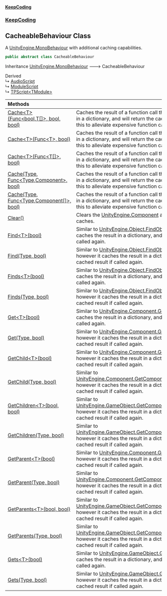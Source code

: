 #### [KeepCoding](index.md 'index')
### [KeepCoding](KeepCoding.md 'KeepCoding')
## CacheableBehaviour Class
A [UnityEngine.MonoBehaviour](https://docs.microsoft.com/en-us/dotnet/api/UnityEngine.MonoBehaviour 'UnityEngine.MonoBehaviour') with additional caching capabilities.   
```csharp
public abstract class CacheableBehaviour
```

Inheritance [UnityEngine.MonoBehaviour](https://docs.microsoft.com/en-us/dotnet/api/UnityEngine.MonoBehaviour 'UnityEngine.MonoBehaviour') &#129106; CacheableBehaviour  

Derived  
&#8627; [AudioScript](AudioScript.md 'KeepCoding.AudioScript')  
&#8627; [ModuleScript](ModuleScript.md 'KeepCoding.ModuleScript')  
&#8627; [TPScript&lt;TModule&gt;](TPScript.TModule..md 'KeepCoding.TPScript&lt;TModule&gt;')  

| Methods | |
| :--- | :--- |
| [Cache&lt;T&gt;(Func&lt;bool,T[]&gt;, bool, bool)](CacheableBehaviour.Cache.IRtwjF2xQgXdLy8L9exegw.md 'KeepCoding.CacheableBehaviour.Cache&lt;T&gt;(System.Func&lt;bool,T[]&gt;, bool, bool)') | Caches the result of a function call that returns a component array in a dictionary, and will return the cached result if called again. Use this to alleviate expensive function calls.<br/> |
| [Cache&lt;T&gt;(Func&lt;T&gt;, bool)](CacheableBehaviour.Cache.LboSU+5Fz7iKg10VstDe.Q.md 'KeepCoding.CacheableBehaviour.Cache&lt;T&gt;(System.Func&lt;T&gt;, bool)') | Caches the result of a function call that returns a component array in a dictionary, and will return the cached result if called again. Use this to alleviate expensive function calls.<br/> |
| [Cache&lt;T&gt;(Func&lt;T[]&gt;, bool)](CacheableBehaviour.Cache.XMteb+dNrn6ynQFZAMswFQ.md 'KeepCoding.CacheableBehaviour.Cache&lt;T&gt;(System.Func&lt;T[]&gt;, bool)') | Caches the result of a function call that returns a component array in a dictionary, and will return the cached result if called again. Use this to alleviate expensive function calls.<br/> |
| [Cache(Type, Func&lt;Type,Component&gt;, bool)](CacheableBehaviour.Cache.AXPaPihvbeYZzzHJV0w5Rw.md 'KeepCoding.CacheableBehaviour.Cache(System.Type, System.Func&lt;System.Type,Component&gt;, bool)') | Caches the result of a function call that returns a component array in a dictionary, and will return the cached result if called again. Use this to alleviate expensive function calls.<br/> |
| [Cache(Type, Func&lt;Type,Component[]&gt;, bool)](CacheableBehaviour.Cache.ra6YMPeLnr2LuE6Y0f6GVA.md 'KeepCoding.CacheableBehaviour.Cache(System.Type, System.Func&lt;System.Type,Component[]&gt;, bool)') | Caches the result of a function call that returns a component array in a dictionary, and will return the cached result if called again. Use this to alleviate expensive function calls.<br/> |
| [Clear()](CacheableBehaviour.Clear().md 'KeepCoding.CacheableBehaviour.Clear()') | Clears the [UnityEngine.Component](https://docs.microsoft.com/en-us/dotnet/api/UnityEngine.Component 'UnityEngine.Component') and [UnityEngine.Object](https://docs.microsoft.com/en-us/dotnet/api/UnityEngine.Object 'UnityEngine.Object') caches.<br/> |
| [Find&lt;T&gt;(bool)](CacheableBehaviour.Find.l9a.4il7Ckcdq3TN0YPFQg.md 'KeepCoding.CacheableBehaviour.Find&lt;T&gt;(bool)') | Similar to [UnityEngine.Object.FindObjectsOfType&lt;&gt;](https://docs.microsoft.com/en-us/dotnet/api/UnityEngine.Object.FindObjectsOfType--1 'UnityEngine.Object.FindObjectsOfType``1'), however it caches the result in a dictionary, and will return the cached result if called again.<br/> |
| [Find(Type, bool)](CacheableBehaviour.Find.eGwTmml540O8I7eZ+Wicvg.md 'KeepCoding.CacheableBehaviour.Find(System.Type, bool)') | Similar to [UnityEngine.Object.FindObjectsOfType(System.Type)](https://docs.microsoft.com/en-us/dotnet/api/UnityEngine.Object.FindObjectsOfType#UnityEngine_Object_FindObjectsOfType_System_Type_ 'UnityEngine.Object.FindObjectsOfType(System.Type)'), however it caches the result in a dictionary, and will return the cached result if called again.<br/> |
| [Finds&lt;T&gt;(bool)](CacheableBehaviour.Finds.07yurSzi+me1KVE.Xf6vjA.md 'KeepCoding.CacheableBehaviour.Finds&lt;T&gt;(bool)') | Similar to [UnityEngine.Object.FindObjectsOfType&lt;&gt;](https://docs.microsoft.com/en-us/dotnet/api/UnityEngine.Object.FindObjectsOfType--1 'UnityEngine.Object.FindObjectsOfType``1'), however it caches the result in a dictionary, and will return the cached result if called again.<br/> |
| [Finds(Type, bool)](CacheableBehaviour.Finds..Ws74LoLmhZpMYDY4qQKSw.md 'KeepCoding.CacheableBehaviour.Finds(System.Type, bool)') | Similar to [UnityEngine.Object.FindObjectsOfType(System.Type)](https://docs.microsoft.com/en-us/dotnet/api/UnityEngine.Object.FindObjectsOfType#UnityEngine_Object_FindObjectsOfType_System_Type_ 'UnityEngine.Object.FindObjectsOfType(System.Type)'), however it caches the result in a dictionary, and will return the cached result if called again.<br/> |
| [Get&lt;T&gt;(bool)](CacheableBehaviour.Get.BCvpnMdzS10TWkqsNXOG8g.md 'KeepCoding.CacheableBehaviour.Get&lt;T&gt;(bool)') | Similar to [UnityEngine.Component.GetComponent&lt;&gt;](https://docs.microsoft.com/en-us/dotnet/api/UnityEngine.Component.GetComponent--1 'UnityEngine.Component.GetComponent``1'), however it caches the result in a dictionary, and will return the cached result if called again.<br/> |
| [Get(Type, bool)](CacheableBehaviour.Get.5QLxJIvCpUh.T8U2AkwqUg.md 'KeepCoding.CacheableBehaviour.Get(System.Type, bool)') | Similar to [UnityEngine.Component.GetComponent(System.Type)](https://docs.microsoft.com/en-us/dotnet/api/UnityEngine.Component.GetComponent#UnityEngine_Component_GetComponent_System_Type_ 'UnityEngine.Component.GetComponent(System.Type)'), however it caches the result in a dictionary, and will return the cached result if called again.<br/> |
| [GetChild&lt;T&gt;(bool)](CacheableBehaviour.GetChild.IvSXMV2qb80Tc1NT5CnqGg.md 'KeepCoding.CacheableBehaviour.GetChild&lt;T&gt;(bool)') | Similar to [UnityEngine.Component.GetComponentInChildren&lt;&gt;](https://docs.microsoft.com/en-us/dotnet/api/UnityEngine.Component.GetComponentInChildren--1 'UnityEngine.Component.GetComponentInChildren``1'), however it caches the result in a dictionary, and will return the cached result if called again.<br/> |
| [GetChild(Type, bool)](CacheableBehaviour.GetChild.2d0n2mBQltpq2aOADyCtWQ.md 'KeepCoding.CacheableBehaviour.GetChild(System.Type, bool)') | Similar to [UnityEngine.Component.GetComponentInChildren(System.Type)](https://docs.microsoft.com/en-us/dotnet/api/UnityEngine.Component.GetComponentInChildren#UnityEngine_Component_GetComponentInChildren_System_Type_ 'UnityEngine.Component.GetComponentInChildren(System.Type)'), however it caches the result in a dictionary, and will return the cached result if called again.<br/> |
| [GetChildren&lt;T&gt;(bool, bool)](CacheableBehaviour.GetChildren.Dd6aGB0wGMoXjvTUzuMAjQ.md 'KeepCoding.CacheableBehaviour.GetChildren&lt;T&gt;(bool, bool)') | Similar to [UnityEngine.GameObject.GetComponentsInChildren&lt;&gt;.Boolean)](https://docs.microsoft.com/en-us/dotnet/api/UnityEngine.GameObject.GetComponentsInChildren--1#UnityEngine_GameObject_GetComponentsInChildren__1_System_Boolean_ 'UnityEngine.GameObject.GetComponentsInChildren``1(System.Boolean)'), however it caches the result in a dictionary, and will return the cached result if called again.<br/> |
| [GetChildren(Type, bool)](CacheableBehaviour.GetChildren.J.nFy.M5rmQVdBaGk3VUGg.md 'KeepCoding.CacheableBehaviour.GetChildren(System.Type, bool)') | Similar to [UnityEngine.GameObject.GetComponentsInChildren(System.Type)](https://docs.microsoft.com/en-us/dotnet/api/UnityEngine.GameObject.GetComponentsInChildren#UnityEngine_GameObject_GetComponentsInChildren_System_Type_ 'UnityEngine.GameObject.GetComponentsInChildren(System.Type)'), however it caches the result in a dictionary, and will return the cached result if called again.<br/> |
| [GetParent&lt;T&gt;(bool)](CacheableBehaviour.GetParent.0OEhVIJqrhG7ZTVSfqRYGg.md 'KeepCoding.CacheableBehaviour.GetParent&lt;T&gt;(bool)') | Similar to [UnityEngine.Component.GetComponentInParent&lt;&gt;](https://docs.microsoft.com/en-us/dotnet/api/UnityEngine.Component.GetComponentInParent--1 'UnityEngine.Component.GetComponentInParent``1'), however it caches the result in a dictionary, and will return the cached result if called again.<br/> |
| [GetParent(Type, bool)](CacheableBehaviour.GetParent.u2kwxr3X5frPYZgVq9xn3Q.md 'KeepCoding.CacheableBehaviour.GetParent(System.Type, bool)') | Similar to [UnityEngine.Component.GetComponentInParent(System.Type)](https://docs.microsoft.com/en-us/dotnet/api/UnityEngine.Component.GetComponentInParent#UnityEngine_Component_GetComponentInParent_System_Type_ 'UnityEngine.Component.GetComponentInParent(System.Type)'), however it caches the result in a dictionary, and will return the cached result if called again.<br/> |
| [GetParents&lt;T&gt;(bool, bool)](CacheableBehaviour.GetParents.NOeFJv2gez+AITPw2jnj3Q.md 'KeepCoding.CacheableBehaviour.GetParents&lt;T&gt;(bool, bool)') | Similar to [UnityEngine.GameObject.GetComponentsInParent&lt;&gt;.Boolean)](https://docs.microsoft.com/en-us/dotnet/api/UnityEngine.GameObject.GetComponentsInParent--1#UnityEngine_GameObject_GetComponentsInParent__1_System_Boolean_ 'UnityEngine.GameObject.GetComponentsInParent``1(System.Boolean)'), however it caches the result in a dictionary, and will return the cached result if called again.<br/> |
| [GetParents(Type, bool)](CacheableBehaviour.GetParents.aUnvkn1vlXWJCLOrTO0NEA.md 'KeepCoding.CacheableBehaviour.GetParents(System.Type, bool)') | Similar to [UnityEngine.GameObject.GetComponentsInParent(System.Type)](https://docs.microsoft.com/en-us/dotnet/api/UnityEngine.GameObject.GetComponentsInParent#UnityEngine_GameObject_GetComponentsInParent_System_Type_ 'UnityEngine.GameObject.GetComponentsInParent(System.Type)'), however it caches the result in a dictionary, and will return the cached result if called again.<br/> |
| [Gets&lt;T&gt;(bool)](CacheableBehaviour.Gets.1UvkfXmNJBgz4IXTl4RONw.md 'KeepCoding.CacheableBehaviour.Gets&lt;T&gt;(bool)') | Similar to [UnityEngine.GameObject.GetComponents&lt;&gt;](https://docs.microsoft.com/en-us/dotnet/api/UnityEngine.GameObject.GetComponents--1 'UnityEngine.GameObject.GetComponents``1'), however it caches the result in a dictionary, and will return the cached result if called again.<br/> |
| [Gets(Type, bool)](CacheableBehaviour.Gets.Cb+256oEWNX57euDPrJyIg.md 'KeepCoding.CacheableBehaviour.Gets(System.Type, bool)') | Similar to [UnityEngine.GameObject.GetComponents(System.Type)](https://docs.microsoft.com/en-us/dotnet/api/UnityEngine.GameObject.GetComponents#UnityEngine_GameObject_GetComponents_System_Type_ 'UnityEngine.GameObject.GetComponents(System.Type)'), however it caches the result in a dictionary, and will return the cached result if called again.<br/> |
